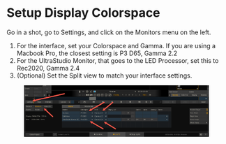 # Setup Display Colorspace

Go in a shot, go to Settings, and click on the Monitors menu on the left.&#x20;

1. For the interface, set your Colorspace and Gamma. If you are using a Macbook Pro, the closest setting is P3 D65, Gamma 2.2
2. For the UltraStudio Monitor, that goes to the LED Processor, set this to Rec2020, Gamma 2.4
3. (Optional) Set the Split view to match your interface settings.

<figure><img src="../../.gitbook/assets/image (301).png" alt=""><figcaption></figcaption></figure>
